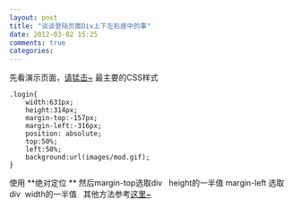 ```yaml
---
layout: post
title: "谈谈登陆页面Div上下左右居中的事"
date: 2012-03-02 15:25
comments: true
categories: 
---
```


先看演示页面，[请猛击~](http://www.nowhisky.com/demo/login.html) 最主要的CSS样式 
    
    
    .login{
    	width:631px;
    	height:314px;
    	margin-top:-157px;
    	margin-left:-316px;
    	position: absolute;
    	top:50%;
    	left:50%;
    	background:url(images/mod.gif);
    }

使用 **绝对定位 ** 然后margin-top选取div   height的一半值 margin-left 选取div  width的一半值   其他方法参考[这里~](http://demo.tutorialzine.com/2010/03/centering-div-vertically-and-horizontally/demo.html)